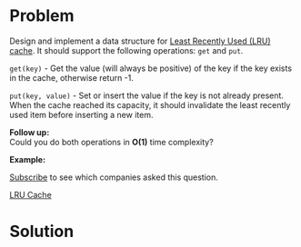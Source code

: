 
# Problem

Design and implement a data structure for [Least Recently Used (LRU)
cache](https://en.wikipedia.org/wiki/Cache_replacement_policies#LRU). It
should support the following operations: `get` and `put`.

`get(key)` - Get the value (will always be positive) of the key if the key
exists in the cache, otherwise return -1.

`put(key, value)` - Set or insert the value if the key is not already present.
When the cache reached its capacity, it should invalidate the least recently
used item before inserting a new item.

**Follow up:**  
Could you do both operations in **O(1)** time complexity?

**Example:**

[Subscribe](/subscribe/) to see which companies asked this question.



[LRU Cache](https://leetcode.com/problems/lru-cache)

# Solution




